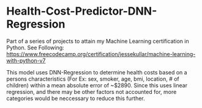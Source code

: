 # Health-Cost-Predictor-DNN-Regression
Part of a series of projects to attain my Machine Learning certification in Python. See Following: https://www.freecodecamp.org/certification/jessekullar/machine-learning-with-python-v7

This model uses DNN-Regression to determine health costs based on a persons characteristics (For Ex: sex, smoker, age, bmi, location, # of children) within a mean absolute error of ~$2890. Since this uses linear regression, and there may be other factors not accounted for, more categories would be neccessary to reduce this further.
